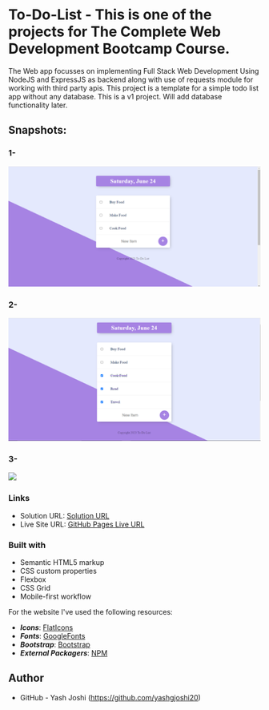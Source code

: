 # To-Do-List - This is one of the projects for The Complete Web Development Bootcamp Course.
The Web app focusses on implementing Full Stack Web Development Using NodeJS and ExpressJS as backend along with use of requests module for working with third party apis.
This project is a template for a simple todo list app without any database. This is a v1 project. Will add database functionality later.

## Snapshots:
### 1-
![](./Screenshots/Screenshot-1.PNG)

### 2-
![](./Screenshots/Screenshot-2.PNG)

### 3-
![](./Screenshots/Screenshot-.PNG)


### Links

- Solution URL:  [Solution  URL](https://github.com/yashgjoshi20/Pen-Pals.git)
- Live Site URL: [GitHub Pages Live URL](https://yashgjoshi20.github.io/Pen-Pals/)

### Built with

- Semantic HTML5 markup
- CSS custom properties
- Flexbox
- CSS Grid
- Mobile-first workflow

For the website I've used the following resources:
* ***Icons***: [FlatIcons](https://www.flaticon.com/)
* ***Fonts***: [GoogleFonts](https://fonts.google.com/)
* ***Bootstrap***: [Bootstrap](https://getbootstrap.com/)
* ***External Packagers***: [NPM](https://www.npmjs.com/)

 ## Author

- GitHub - Yash Joshi (https://github.com/yashgjoshi20)
